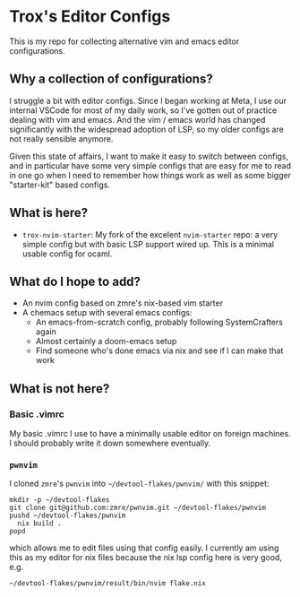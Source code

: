 # Trox's Editor Configs

This is my repo for collecting alternative vim and emacs editor configurations.

## Why a collection of configurations?

I struggle a bit with editor configs. Since I began working at Meta, I use our
internal VSCode for most of my daily work, so I've gotten out of practice dealing with
vim and emacs. And the vim / emacs world has changed significantly with the widespread
adoption of LSP, so my older configs are not really sensible anymore.

Given this state of affairs, I want to make it easy to switch between configs, and in
particular have some very simple configs that are easy for me to read in one go when I
need to remember how things work as well as some bigger "starter-kit" based configs.

## What is here?

- `trox-nvim-starter`: My fork of the excelent `nvim-starter` repo: a very simple config
  but with basic LSP support wired up. This is a minimal usable config for ocaml.

## What do I hope to add?

- An nvim config based on zmre's nix-based vim starter
- A chemacs setup with several emacs configs:
  - An emacs-from-scratch config, probably following SystemCrafters again
  - Almost certainly a doom-emacs setup
  - Find someone who's done emacs via nix and see if I can make that work

## What is not here?

### Basic .vimrc

My basic .vimrc I use to have a minimally usable editor on foreign machines.
I should probably write it down somewhere eventually.

### `pwnvim`

I cloned `zmre`'s `pwnvim` into `~/devtool-flakes/pwnvim/` with this snippet:
```
mkdir -p ~/devtool-flakes
git clone git@github.com:zmre/pwnvim.git ~/devtool-flakes/pwnvim
pushd ~/devtool-flakes/pwnvim
  nix build .
popd
```
which allows me to edit files using that config easily. I currently am using this
as my editor for nix files because the nix lsp config here is very good, e.g.
```
~/devtool-flakes/pwnvim/result/bin/nvim flake.nix
```

